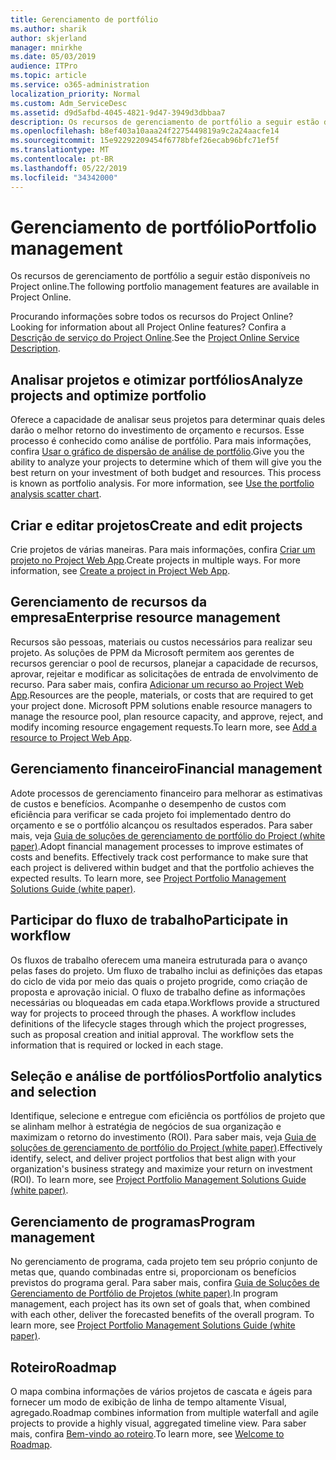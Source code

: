 ```yaml
---
title: Gerenciamento de portfólio
ms.author: sharik
author: skjerland
manager: mnirkhe
ms.date: 05/03/2019
audience: ITPro
ms.topic: article
ms.service: o365-administration
localization_priority: Normal
ms.custom: Adm_ServiceDesc
ms.assetid: d9d5afbd-4045-4821-9d47-3949d3dbbaa7
description: Os recursos de gerenciamento de portfólio a seguir estão disponíveis no Project online.
ms.openlocfilehash: b8ef403a10aaa24f2275449819a9c2a24aacfe14
ms.sourcegitcommit: 15e92292209454f6778bfef26ecab96bfc71ef5f
ms.translationtype: MT
ms.contentlocale: pt-BR
ms.lasthandoff: 05/22/2019
ms.locfileid: "34342000"
---
```

# <a name="portfolio-management"></a><span data-ttu-id="b2af4-103">Gerenciamento de portfólio</span><span class="sxs-lookup"><span data-stu-id="b2af4-103">Portfolio management</span></span>

<span data-ttu-id="b2af4-104">Os recursos de gerenciamento de portfólio a seguir estão disponíveis no Project online.</span><span class="sxs-lookup"><span data-stu-id="b2af4-104">The following portfolio management features are available in Project Online.</span></span>
  
<span data-ttu-id="b2af4-105">Procurando informações sobre todos os recursos do Project Online?</span><span class="sxs-lookup"><span data-stu-id="b2af4-105">Looking for information about all Project Online features?</span></span> <span data-ttu-id="b2af4-106">Confira a [Descrição de serviço do Project Online](project-online-service-description.md).</span><span class="sxs-lookup"><span data-stu-id="b2af4-106">See the [Project Online Service Description](project-online-service-description.md).</span></span>
  
## <a name="analyze-projects-and-optimize-portfolio"></a><span data-ttu-id="b2af4-107">Analisar projetos e otimizar portfólios</span><span class="sxs-lookup"><span data-stu-id="b2af4-107">Analyze projects and optimize portfolio</span></span>
<span data-ttu-id="b2af4-108"><a name="bkmk_AnalyzeProjects"> </a></span><span class="sxs-lookup"><span data-stu-id="b2af4-108"></span></span>

<span data-ttu-id="b2af4-p102">Oferece a capacidade de analisar seus projetos para determinar quais deles darão o melhor retorno do investimento de orçamento e recursos. Esse processo é conhecido como análise de portfólio. Para mais informações, confira [Usar o gráfico de dispersão de análise de portfólio](http://go.microsoft.com/fwlink/?LinkID=823665&amp;clcid=0x409).</span><span class="sxs-lookup"><span data-stu-id="b2af4-p102">Give you the ability to analyze your projects to determine which of them will give you the best return on your investment of both budget and resources. This process is known as portfolio analysis. For more information, see [Use the portfolio analysis scatter chart](http://go.microsoft.com/fwlink/?LinkID=823665&amp;clcid=0x409).</span></span>
  
## <a name="create-and-edit-projects"></a><span data-ttu-id="b2af4-112">Criar e editar projetos</span><span class="sxs-lookup"><span data-stu-id="b2af4-112">Create and edit projects</span></span>
<span data-ttu-id="b2af4-113"><a name="bkmk_CreateAndEditProjects"> </a></span><span class="sxs-lookup"><span data-stu-id="b2af4-113"></span></span>

<span data-ttu-id="b2af4-p103">Crie projetos de várias maneiras. Para mais informações, confira [Criar um projeto no Project Web App](http://go.microsoft.com/fwlink/?LinkID=746895&amp;clcid=0x409).</span><span class="sxs-lookup"><span data-stu-id="b2af4-p103">Create projects in multiple ways. For more information, see [Create a project in Project Web App](http://go.microsoft.com/fwlink/?LinkID=746895&amp;clcid=0x409).</span></span>
  
## <a name="enterprise-resource-management"></a><span data-ttu-id="b2af4-116">Gerenciamento de recursos da empresa</span><span class="sxs-lookup"><span data-stu-id="b2af4-116">Enterprise resource management</span></span>
<span data-ttu-id="b2af4-117"><a name="bkmk_ResourceManagement"> </a></span><span class="sxs-lookup"><span data-stu-id="b2af4-117"></span></span>

<span data-ttu-id="b2af4-p104">Recursos são pessoas, materiais ou custos necessários para realizar seu projeto. As soluções de PPM da Microsoft permitem aos gerentes de recursos gerenciar o pool de recursos, planejar a capacidade de recursos, aprovar, rejeitar e modificar as solicitações de entrada de envolvimento de recurso. Para saber mais, confira [Adicionar um recurso ao Project Web App](https://go.microsoft.com/fwlink/p/?LinkId=271320).</span><span class="sxs-lookup"><span data-stu-id="b2af4-p104">Resources are the people, materials, or costs that are required to get your project done. Microsoft PPM solutions enable resource managers to manage the resource pool, plan resource capacity, and approve, reject, and modify incoming resource engagement requests.To learn more, see [Add a resource to Project Web App](https://go.microsoft.com/fwlink/p/?LinkId=271320).</span></span>
  
## <a name="financial-management"></a><span data-ttu-id="b2af4-120">Gerenciamento financeiro</span><span class="sxs-lookup"><span data-stu-id="b2af4-120">Financial management</span></span>
<span data-ttu-id="b2af4-121"><a name="bkmk_FinancialManagement"> </a></span><span class="sxs-lookup"><span data-stu-id="b2af4-121"></span></span>

<span data-ttu-id="b2af4-p105">Adote processos de gerenciamento financeiro para melhorar as estimativas de custos e benefícios. Acompanhe o desempenho de custos com eficiência para verificar se cada projeto foi implementado dentro do orçamento e se o portfólio alcançou os resultados esperados. Para saber mais, veja [Guia de soluções de gerenciamento de portfólio do Project (white paper)](https://go.microsoft.com/fwlink/p/?LinkId=402633).</span><span class="sxs-lookup"><span data-stu-id="b2af4-p105">Adopt financial management processes to improve estimates of costs and benefits. Effectively track cost performance to make sure that each project is delivered within budget and that the portfolio achieves the expected results. To learn more, see [Project Portfolio Management Solutions Guide (white paper)](https://go.microsoft.com/fwlink/p/?LinkId=402633).</span></span>
  
## <a name="participate-in-workflow"></a><span data-ttu-id="b2af4-125">Participar do fluxo de trabalho</span><span class="sxs-lookup"><span data-stu-id="b2af4-125">Participate in workflow</span></span>
<span data-ttu-id="b2af4-126"><a name="bkmk_ParticipateInWorkflow"> </a></span><span class="sxs-lookup"><span data-stu-id="b2af4-126"></span></span>

<span data-ttu-id="b2af4-p106">Os fluxos de trabalho oferecem uma maneira estruturada para o avanço pelas fases do projeto. Um fluxo de trabalho inclui as definições das etapas do ciclo de vida por meio das quais o projeto progride, como criação de proposta e aprovação inicial. O fluxo de trabalho define as informações necessárias ou bloqueadas em cada etapa.</span><span class="sxs-lookup"><span data-stu-id="b2af4-p106">Workflows provide a structured way for projects to proceed through the phases. A workflow includes definitions of the lifecycle stages through which the project progresses, such as proposal creation and initial approval. The workflow sets the information that is required or locked in each stage.</span></span>
  
## <a name="portfolio-analytics-and-selection"></a><span data-ttu-id="b2af4-130">Seleção e análise de portfólios</span><span class="sxs-lookup"><span data-stu-id="b2af4-130">Portfolio analytics and selection</span></span>
<span data-ttu-id="b2af4-131"><a name="bkmk_PortfolioAnalyticsandSelection"> </a></span><span class="sxs-lookup"><span data-stu-id="b2af4-131"></span></span>

<span data-ttu-id="b2af4-p107">Identifique, selecione e entregue com eficiência os portfólios de projeto que se alinham melhor à estratégia de negócios de sua organização e maximizam o retorno do investimento (ROI). Para saber mais, veja [Guia de soluções de gerenciamento de portfólio do Project (white paper)](https://go.microsoft.com/fwlink/p/?LinkId=402633).</span><span class="sxs-lookup"><span data-stu-id="b2af4-p107">Effectively identify, select, and deliver project portfolios that best align with your organization's business strategy and maximize your return on investment (ROI). To learn more, see [Project Portfolio Management Solutions Guide (white paper)](https://go.microsoft.com/fwlink/p/?LinkId=402633).</span></span>
  
## <a name="program-management"></a><span data-ttu-id="b2af4-134">Gerenciamento de programas</span><span class="sxs-lookup"><span data-stu-id="b2af4-134">Program management</span></span>
<span data-ttu-id="b2af4-135"><a name="bkmk_ProgramManagement"> </a></span><span class="sxs-lookup"><span data-stu-id="b2af4-135"></span></span>

<span data-ttu-id="b2af4-p108">No gerenciamento de programa, cada projeto tem seu próprio conjunto de metas que, quando combinadas entre si, proporcionam os benefícios previstos do programa geral. Para saber mais, confira [Guia de Soluções de Gerenciamento de Portfólio de Projetos (white paper)](https://go.microsoft.com/fwlink/p/?LinkId=402633).</span><span class="sxs-lookup"><span data-stu-id="b2af4-p108">In program management, each project has its own set of goals that, when combined with each other, deliver the forecasted benefits of the overall program. To learn more, see [Project Portfolio Management Solutions Guide (white paper)](https://go.microsoft.com/fwlink/p/?LinkId=402633).</span></span>
  
## <a name="roadmap"></a><span data-ttu-id="b2af4-138">Roteiro</span><span class="sxs-lookup"><span data-stu-id="b2af4-138">Roadmap</span></span>
<span data-ttu-id="b2af4-139">O mapa combina informações de vários projetos de cascata e ágeis para fornecer um modo de exibição de linha de tempo altamente Visual, agregado.</span><span class="sxs-lookup"><span data-stu-id="b2af4-139">Roadmap combines information from multiple waterfall and agile projects to provide a highly visual, aggregated timeline view.</span></span> <span data-ttu-id="b2af4-140">Para saber mais, confira [Bem-vindo ao roteiro](https://support.office.com/article/video-welcome-to-roadmap-57764149-51b8-468f-a50d-9ea6a4fd835a).</span><span class="sxs-lookup"><span data-stu-id="b2af4-140">To learn more, see [Welcome to Roadmap](https://support.office.com/article/video-welcome-to-roadmap-57764149-51b8-468f-a50d-9ea6a4fd835a).</span></span>

